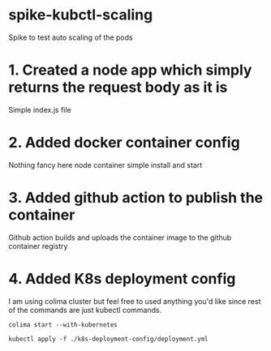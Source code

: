 # spike-kubctl-scaling
Spike to test auto scaling of the pods

# 1. Created a node app which simply returns the request body as it is
Simple index.js file

# 2. Added docker container config
Nothing fancy here node container simple install and start

# 3. Added github action to publish the container
Github action builds and uploads the container image to the github container registry

# 4. Added K8s deployment config
I am using colima cluster but feel free to used anything you'd like since rest of the commands are just kubectl commands.
```
colima start --with-kubernetes
```

```
kubectl apply -f ./k8s-deployment-config/deployment.yml
```
